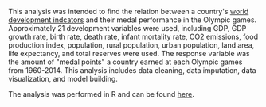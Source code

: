 This analysis was intended to find the relation between a country's [world development indcators](https://datacatalog.worldbank.org/dataset/world-development-indicators) and their medal performance in the Olympic games.  Approximately 21 development variables were used, including GDP, GDP growth rate, birth rate, death rate, infant mortality rate, CO2 emissions, food production index, population, rural population, urban population, land area, life expectancy, and total reserves were used.  The response variable was the amount of "medal points" a country earned at each Olympic games from 1960-2014.  This analysis includes data cleaning, data imputation, data visualization, and model building.

The analysis was performed in R and can be found [here](https://rpubs.com/greyson21/801501).
